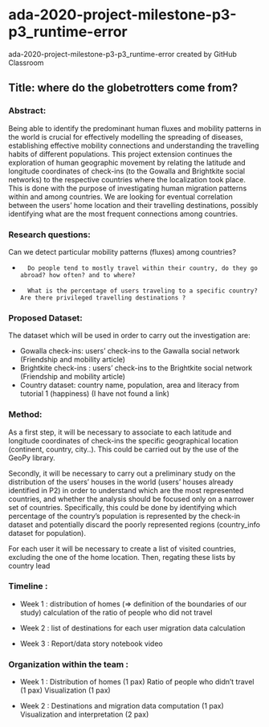 # ada-2020-project-milestone-p3-p3_runtime-error
ada-2020-project-milestone-p3-p3_runtime-error created by GitHub Classroom

## Title: where do the globetrotters come from?
 
### Abstract:

Being able to identify the predominant human fluxes and mobility patterns in the world is crucial for effectively modelling the spreading of diseases, establishing effective mobility connections and understanding the travelling habits of different populations. This project extension continues the exploration of human geographic movement by relating the latitude and longitude coordinates of check-ins (to the Gowalla and Brightkite social networks) to the respective countries where the localization took place. This is done with the purpose of investigating human migration patterns within and among countries. We are looking for eventual correlation between the users’ home location and their travelling destinations, possibly identifying what are the most frequent connections among countries.  
 
### Research questions: 
Can we detect particular mobility patterns (fluxes) among countries?
-   	Do people tend to mostly travel within their country, do they go abroad? how often? and to where? 
-   	What is the percentage of users traveling to a specific country?Are there privileged travelling destinations ?

### Proposed Dataset:
The dataset which will be used in order to carry out the investigation are: 
-    Gowalla check-ins: users’ check-ins to the Gawalla social network (Friendship and mobility article) 
-    Brightkite check-ins : users’ check-ins to the Brightkite social network (Friendship and mobility article) 
-    Country dataset: country name, population, area and literacy from tutorial 1 (happiness) (I have not found a link)
 
### Method:
As a first step, it will be necessary to associate to each latitude and longitude coordinates of check-ins the specific geographical location (continent, country, city..). This could be carried out by the use of the GeoPy library. 

Secondly, it will be necessary to carry out a preliminary  study on the distribution of the users’ houses in the world (users’ houses already identified in P2) in order to understand which are the most represented countries, and whether the analysis should be focused only on a narrower set of countries. Specifically, this could be done by identifying which percentage of the country’s population is represented by the check-in dataset and potentially discard the poorly represented regions (country_info dataset for population). 
 
For each user it will be necessary to create a list of visited countries, excluding the one of the home location. 
Then, regating these lists by country lead

### Timeline :

-    Week 1 :
distribution of homes (=> definition of the boundaries of our study)
calculation of the ratio of people who did not travel

-    Week 2 :
list of destinations for each user
migration data calculation 

-    Week 3 : 
Report/data story
notebook 
video 

### Organization within the team :

-    Week 1 :
Distribution of homes (1 pax)
Ratio of people who didn’t travel (1 pax)
Visualization (1 pax)

-    Week 2 :
Destinations and migration data computation (1 pax)
Visualization and interpretation (2 pax)
